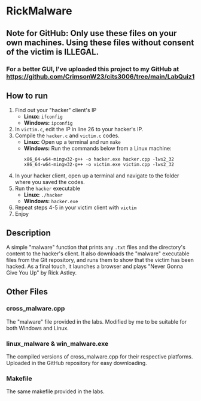 # RickMalware

## Note for GitHub: Only use these files on your own machines. Using these files without consent of the victim is ILLEGAL.
### For a better GUI, I've uploaded this project to my GitHub at https://github.com/CrimsonW23/cits3006/tree/main/LabQuiz1

## How to run
1. Find out your "hacker" client's IP
   - <b>Linux:</b> `ifconfig`
   - <b>Windows:</b> `ipconfig`
2. In `victim.c`, edit the IP in line 26 to your hacker's IP.
3. Compile the `hacker.c` and `victim.c` codes.
   - <b>Linux:</b> Open up a terminal and run `make`
   - <b>Windows:</b> Run the commands below from a Linux machine:
     ```
     x86_64-w64-mingw32-g++ -o hacker.exe hacker.cpp -lws2_32
     x86_64-w64-mingw32-g++ -o victim.exe victim.cpp -lws2_32
     ```
4. In your hacker client, open up a terminal and navigate to the folder where you saved the codes.
5. Run the `hacker` executable
   - <b>Linux:</b> `./hacker`
   - <b>Windows:</b> `hacker.exe`
6. Repeat steps 4-5 in your victim client with `victim`
7. Enjoy

## Description
A simple "malware" function that prints any `.txt` files and the directory's content to the hacker's client. It also downloads the "malware" executable files from the Git repository, and runs them to show that the victim has been hacked. As a final touch, it launches a browser and plays "Never Gonna Give You Up" by Rick Astley.

## Other Files
### cross_malware.cpp
The "malware" file provided in the labs. Modified by me to be suitable for both Windows and Linux.
### linux_malware & win_malware.exe
The compiled versions of cross_malware.cpp for their respective platforms. Uploaded in the GitHub repository for easy downloading.
### Makefile
The same makefile provided in the labs.
